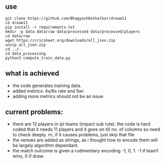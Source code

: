 ## use
```shell
git clone https://github.com/BhagyeshKothalkar/dream11
cd dream11
pip install -r requirements.txt
mkdir -p data data/raw data/processed data/processed/players
cd data/raw
wget https://cricsheet.org/downloads/all_json.zip
unzip all_json.zip
cd ../..
cd data_processing
python3 compute_train_data.py 
```

## what is achieved

- the code generates training data.
- added metrics: 4s/6s rate and 5wi
- adding more metrics should not be an issue

## current problems:

- there are 12 players in ipl teams (impact sub rule). the code is hard coded that it needs 11 players and it goes on till no. of columns so need to check deeply. rn, if it causes problems, just skip that file
- the venues are added as strings, as i thought how to encode them will be largely algorithm dependant. 
- the match outcome is given a rudimentary encoding -1, 0, 1. -1 if team1 wins, 0 if draw.
